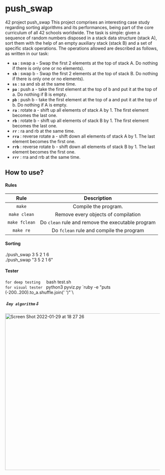 # push_swap
42 project push_swap
This project comprises an interesting case study regarding sorting algorithms and its performances, being part of the core curriculum of all 42 schools worldwide. The task is simple: given a sequence of random numbers disposed in a stack data structure (stack A), sort them with the help of an empty auxiliary stack (stack B) and a set of specific stack operations. The operations allowed are described as follows, as written in our task:

- **```sa```** : swap a - Swap the first 2 elements at the top of stack A. Do nothing if there is only one or no elements).
- **```sb```** : swap b - Swap the first 2 elements at the top of stack B. Do nothing if there is only one or no elements).
- **```ss```** : sa and sb at the same time.
- **```pa```** : push a - take the first element at the top of b and put it at the top of a. Do nothing if B is empty.
- **```pb```** : push b - take the first element at the top of a and put it at the top of b. Do nothing if A is empty.
- **```ra```** : rotate a - shift up all elements of stack A by 1. The first element becomes the last one.
- **```rb```** : rotate b - shift up all elements of stack B by 1. The first element becomes the last one.
- **```rr```** : ra and rb at the same time.
- **```rra```** : reverse rotate a - shift down all elements of stack A by 1. The last element becomes the first one.
- **```rrb```** : reverse rotate b - shift down all elements of stack B by 1. The last element becomes the first one.
- **```rrr```** : rra and rrb at the same time.

## How to use?

#### Rules

| Rule         |                 Description                             |
|:------------:|:-------------------------------------------------------:|
| `make`       | Compile the program.                                    |
| `make clean` | Remove every objects of compilation                     |
| `make fclean`| Do `clean` rule and remove the executable program       |
| `make re`    | Do `fclean` rule and compile the program                |

#### Sorting

./push_swap 3 5 2 1 6\
./push_swap "3 5 2 1 6"
 
#### Tester
 `for deep testing`     bash test.sh\
`for visual tester`   python3 pyviz.py \`ruby -e "puts (-200..200).to_a.shuffle.join(' ')"\`\

##### ⇩`my algorithm`⇩
<img width="510" alt="Screen Shot 2022-01-29 at 18 27 26" src="https://user-images.githubusercontent.com/73405731/151953980-a64aa6bb-d006-4d61-8789-273de5cd921f.png">
